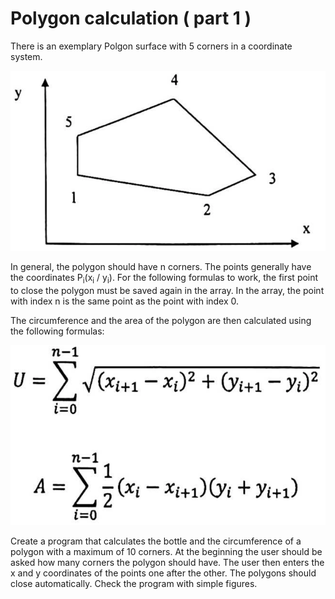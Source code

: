 # Polygon calculation ( part 1 )

There is an exemplary Polgon surface with 5 corners in a coordinate system.

![Irregular polygon in a coordinate System](part-1_coord.png "Irregular polygon in a coordinate System")

In general, the polygon should have n corners.
The points generally have the coordinates P<sub>i</sub>(x<sub>i</sub> / y<sub>i</sub>).
For the following formulas to work, the first point to close the polygon must be saved again in the array.
In the array, the point with index n is the same point as the point with index 0.

The circumference and the area of the polygon are then calculated using the following formulas:

![Area an circumferenc formulas](part-1_formula.png "Area an circumferenc formulas")

Create a program that calculates the bottle and the circumference of a polygon with a maximum of 10 corners.
At the beginning the user should be asked how many corners the polygon should have.
The user then enters the x and y coordinates of the points one after the other.
The polygons should close automatically. Check the program with simple figures.
